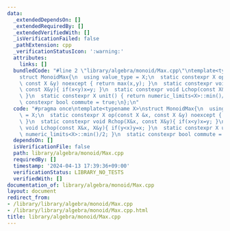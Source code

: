 ```yaml
---
data:
  _extendedDependsOn: []
  _extendedRequiredBy: []
  _extendedVerifiedWith: []
  _isVerificationFailed: false
  _pathExtension: cpp
  _verificationStatusIcon: ':warning:'
  attributes:
    links: []
  bundledCode: "#line 2 \"library/algebra/monoid/Max.cpp\"\ntemplate<typename X>\n\
    struct MonoidMax{\n  using value_type = X;\n  static constexpr X op(const X &x,\
    \ const X &y) noexcept { return max(x,y); }\n  static constexpr void Rchop(X&x,\
    \ const X&y){ if(x<y)x=y; }\n  static constexpr void Lchop(const X&x, X&y){ if(y<x)y=x;\
    \ }\n  static constexpr X unit() { return numeric_limits<X>::min()/2; }\n  static\
    \ constexpr bool commute = true;\n};\n"
  code: "#pragma once\ntemplate<typename X>\nstruct MonoidMax{\n  using value_type\
    \ = X;\n  static constexpr X op(const X &x, const X &y) noexcept { return max(x,y);\
    \ }\n  static constexpr void Rchop(X&x, const X&y){ if(x<y)x=y; }\n  static constexpr\
    \ void Lchop(const X&x, X&y){ if(y<x)y=x; }\n  static constexpr X unit() { return\
    \ numeric_limits<X>::min()/2; }\n  static constexpr bool commute = true;\n};"
  dependsOn: []
  isVerificationFile: false
  path: library/algebra/monoid/Max.cpp
  requiredBy: []
  timestamp: '2024-04-13 17:39:36+09:00'
  verificationStatus: LIBRARY_NO_TESTS
  verifiedWith: []
documentation_of: library/algebra/monoid/Max.cpp
layout: document
redirect_from:
- /library/library/algebra/monoid/Max.cpp
- /library/library/algebra/monoid/Max.cpp.html
title: library/algebra/monoid/Max.cpp
---
```

